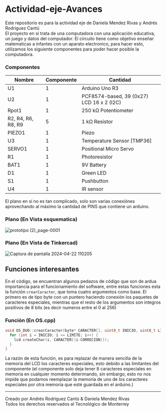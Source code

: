 # Actividad-eje-Avances

Este repositorio es para la actividad eje de Daniela Mendez Rivas y Andrés Rodríguez Cantú<br />El proyecto en sí trata de una computadora con una aplicación educativa, un juego y datos del computador. El circuito tiene como objetivo enseñar matematicas a infantes con un aparato electronico, para hacer esto, utilizamos los siguiente componentes para poder hacer posible la computadora.<br />

### Componentes

| Nombre   | Componente    | Cantidad |
| --- | ----------- | --------------- |
| U1 |	1 |	Arduino Uno R3 |
| U2 |	1	| PCF8574-based, 39 (0x27) LCD 16 x 2 (I2C) |
| Rpot1	| 1	| 250 kΩ Potentiometer |
| R2, R4, R6, R8, R9 |	5 |	1 kΩ Resistor |
| PIEZO1 |	1	| Piezo |
| U3	| 1	| Temperature Sensor [TMP36] |
| SERVO1	| 1 |	Positional Micro Servo |
| R1 |	1 |	Photoresistor |
| BAT1 |	1 |	9V Battery |
| D1 |	1	| Green LED |
| S1 |	1 |	Pushbutton |
| U4 |	1	| IR sensor |

El plano en sí no es tan complicado, solo son varias conexiónes aprovechando al máximo la cantidad de PINS que contiene un arduino.

### Plano (En Vista esquematica)
![prototipo (2)_page-0001](https://github.com/TEC-Andres/Actividad-eje-Avances/assets/141695629/9d84253d-5c20-4bf0-bea2-4fc0deb38c38)

### Plano (En Vista de Tinkercad)
![Captura de pantalla 2024-04-22 110205](https://github.com/TEC-Andres/Actividad-eje-Avances/assets/141695629/2914b8ba-d7d7-4a3d-8a6d-668562b9b5c7)


## Funciones interesantes 
En el código, se encuentran algunos pedazos de código que son de ardua importancia para el funcionamiento del software, entre estas funciones esta la función `crearCaracter`, que toma cuatro argumentos como base. El primero es de tipo byte con un puntero haciendo conexión los paquetes de caracteres especiales, mientras que el resto de los argumentos son integros positivos de 8 bits (es decir numeros entre el 0 al 256)

### Función (En OS.cpp)
```cpp
void OS_DUO::crearCaracter(byte* CARACTER[], uint8_t INICIO, uint8_t LIMITE, uint8_t CORRECION) {
  for (int i = INICIO; i <= LIMITE; i++) {
    lcd.createChar(i, CARACTER[(i-CORRECION)]);
  }
}
```
La razón de esta función, es para replazar de manera sencilla de la memoria del LCD los caracteres especiales, esto debido a las limitantes del componente (el componente solo deja tener 8 caracteres especiales en memoria en cualquier momento deterimando, sin embargo, esto no nos impide que podamos reemplazar la memoria de uno de los caracteres especiales por otra memoria que esté guardada en el arduino.) 

---
Creado por Andrés Rodríguez Cantú & Daniela Mendez Rivas<br /> Todos los derechos reservados al Tecnológico de Monterrey
